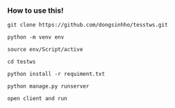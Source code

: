 ### How to use this!
```
git clone https://github.com/dongsinhho/tesstws.git
```

```
python -m venv env
```
```
source env/Script/active
```

```
cd testws
```

```
python install -r requiment.txt
```


```
python manage.py runserver
```

```
open client and run
```